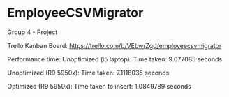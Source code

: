 # EmployeeCSVMigrator
Group 4 - Project 

Trello Kanban Board:
https://trello.com/b/VEbwrZgd/employeecsvmigrator


Performance time:
Unoptimized (i5 laptop): Time taken: 9.077085 seconds

Unoptimized (R9 5950x): Time taken: 7.1118035 seconds

Optimized (R9 5950x): Time taken to insert: 1.0849789 seconds
